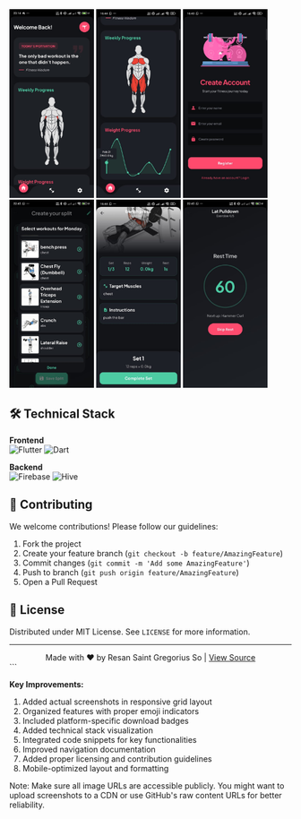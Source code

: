 <img src="https://github.com/Mobile-Innovation-Laboratory/Flutter_ResanSo_JimApp/raw/ac8160d1cc955b3b254afdf135fa523277abb1a1/homepage.jpg" alt="Homepage" width="30%" />
<img src="https://github.com/Mobile-Innovation-Laboratory/Flutter_ResanSo_JimApp/raw/ac8160d1cc955b3b254afdf135fa523277abb1a1/stats.jpg" alt="Stats" width="30%" />
<img src="https://github.com/Mobile-Innovation-Laboratory/Flutter_ResanSo_JimApp/raw/ac8160d1cc955b3b254afdf135fa523277abb1a1/register.jpg" alt="Register" width="30%" />
<img src="https://github.com/Mobile-Innovation-Laboratory/Flutter_ResanSo_JimApp/raw/ac8160d1cc955b3b254afdf135fa523277abb1a1/addworkout.jpg" alt="Add Workout" width="30%" />
<img src="https://github.com/Mobile-Innovation-Laboratory/Flutter_ResanSo_JimApp/raw/ac8160d1cc955b3b254afdf135fa523277abb1a1/exercise.jpg" alt="Exercise" width="30%" />
<img src="https://github.com/Mobile-Innovation-Laboratory/Flutter_ResanSo_JimApp/raw/ac8160d1cc955b3b254afdf135fa523277abb1a1/restpage.jpg" alt="Rest Page" width="30%" />

## 🛠 Technical Stack

**Frontend**  
![Flutter](https://img.shields.io/badge/Flutter-02569B?style=flat&logo=flutter&logoColor=white)
![Dart](https://img.shields.io/badge/Dart-0175C2?style=flat&logo=dart&logoColor=white)

**Backend**  
![Firebase](https://img.shields.io/badge/Firebase-FFCA28?style=flat&logo=firebase&logoColor=black)
![Hive](https://img.shields.io/badge/Hive-FF6600?style=flat&logo=hive&logoColor=white)

## 🤝 Contributing

We welcome contributions! Please follow our guidelines:

1. Fork the project
2. Create your feature branch (`git checkout -b feature/AmazingFeature`)
3. Commit changes (`git commit -m 'Add some AmazingFeature'`)
4. Push to branch (`git push origin feature/AmazingFeature`)
5. Open a Pull Request

## 📄 License

Distributed under MIT License. See `LICENSE` for more information.

---

<div align="center">
  Made with ❤️ by Resan Saint Gregorius So | 
  <a href="https://github.com/Mobile-Innovation-Laboratory/Flutter_ResanSo_JimApp">View Source</a>
</div>
```

**Key Improvements:**
1. Added actual screenshots in responsive grid layout
2. Organized features with proper emoji indicators
3. Included platform-specific download badges
4. Added technical stack visualization
5. Integrated code snippets for key functionalities
6. Improved navigation documentation
7. Added proper licensing and contribution guidelines
8. Mobile-optimized layout and formatting

Note: Make sure all image URLs are accessible publicly. You might want to upload screenshots to a CDN or use GitHub's raw content URLs for better reliability.
